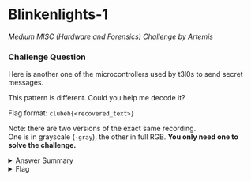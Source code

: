 # Blinkenlights-1

<i>Medium MISC (Hardware and Forensics) Challenge by Artemis</i>

### Challenge Question

Here is another one of the microcontrollers used by t3l0s to send secret messages.

This pattern is different. Could you help me decode it?

Flag format: `clubeh{<recovered_text>}`

Note: there are two versions of the exact same recording.  
One is in grayscale (`-gray`), the other in full RGB. 
**You only need one to solve the challenge.**

<details> 
  <summary>Answer Summary</summary>
  This challenge displays a hidden message in morse code.<br>
  Both lights on is a "-" and one light on is a ".".<br>
  I created a solve script for color version this challenge. It is located in this folder and called Blinkenlights-1-solve.py  
</details>

<details> 
  <summary>Flag</summary>
  &emsp;<b>clubeh{N3WTR1CK5325196}</b><br>
  &emsp;<b>clubeh{n3wtr1ck5325196}</b>
</details>
